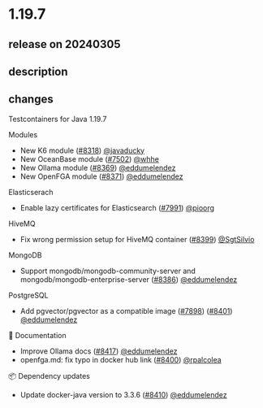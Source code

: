 # 1.19.7

## release on 20240305

## description

## changes

Testcontainers for Java 1.19.7

Modules

* New K6 module (<a class="issue-link js-issue-link" data-error-text="Failed to load title" data-id="2135282014" data-permission-text="Title is private" data-url="https://github.com/testcontainers/testcontainers-java/issues/8318" data-hovercard-type="pull_request" data-hovercard-url="/testcontainers/testcontainers-java/pull/8318/hovercard" href="https://github.com/testcontainers/testcontainers-java/pull/8318">#8318</a>) <a class="user-mention notranslate" data-hovercard-type="user" data-hovercard-url="/users/javaducky/hovercard" data-octo-click="hovercard-link-click" data-octo-dimensions="link_type:self" href="https://github.com/javaducky">@javaducky</a>
* New OceanBase module (<a class="issue-link js-issue-link" data-error-text="Failed to load title" data-id="1883369005" data-permission-text="Title is private" data-url="https://github.com/testcontainers/testcontainers-java/issues/7502" data-hovercard-type="pull_request" data-hovercard-url="/testcontainers/testcontainers-java/pull/7502/hovercard" href="https://github.com/testcontainers/testcontainers-java/pull/7502">#7502</a>) <a class="user-mention notranslate" data-hovercard-type="user" data-hovercard-url="/users/whhe/hovercard" data-octo-click="hovercard-link-click" data-octo-dimensions="link_type:self" href="https://github.com/whhe">@whhe</a>
* New Ollama module (<a class="issue-link js-issue-link" data-error-text="Failed to load title" data-id="2151923970" data-permission-text="Title is private" data-url="https://github.com/testcontainers/testcontainers-java/issues/8369" data-hovercard-type="pull_request" data-hovercard-url="/testcontainers/testcontainers-java/pull/8369/hovercard" href="https://github.com/testcontainers/testcontainers-java/pull/8369">#8369</a>) <a class="user-mention notranslate" data-hovercard-type="user" data-hovercard-url="/users/eddumelendez/hovercard" data-octo-click="hovercard-link-click" data-octo-dimensions="link_type:self" href="https://github.com/eddumelendez">@eddumelendez</a>
* New OpenFGA module (<a class="issue-link js-issue-link" data-error-text="Failed to load title" data-id="2152967089" data-permission-text="Title is private" data-url="https://github.com/testcontainers/testcontainers-java/issues/8371" data-hovercard-type="pull_request" data-hovercard-url="/testcontainers/testcontainers-java/pull/8371/hovercard" href="https://github.com/testcontainers/testcontainers-java/pull/8371">#8371</a>) <a class="user-mention notranslate" data-hovercard-type="user" data-hovercard-url="/users/eddumelendez/hovercard" data-octo-click="hovercard-link-click" data-octo-dimensions="link_type:self" href="https://github.com/eddumelendez">@eddumelendez</a>

Elasticserach

* Enable lazy certificates for Elasticsearch (<a class="issue-link js-issue-link" data-error-text="Failed to load title" data-id="2052702234" data-permission-text="Title is private" data-url="https://github.com/testcontainers/testcontainers-java/issues/7991" data-hovercard-type="pull_request" data-hovercard-url="/testcontainers/testcontainers-java/pull/7991/hovercard" href="https://github.com/testcontainers/testcontainers-java/pull/7991">#7991</a>) <a class="user-mention notranslate" data-hovercard-type="user" data-hovercard-url="/users/pioorg/hovercard" data-octo-click="hovercard-link-click" data-octo-dimensions="link_type:self" href="https://github.com/pioorg">@pioorg</a>

HiveMQ

* Fix wrong permission setup for HiveMQ container (<a class="issue-link js-issue-link" data-error-text="Failed to load title" data-id="2158655253" data-permission-text="Title is private" data-url="https://github.com/testcontainers/testcontainers-java/issues/8399" data-hovercard-type="pull_request" data-hovercard-url="/testcontainers/testcontainers-java/pull/8399/hovercard" href="https://github.com/testcontainers/testcontainers-java/pull/8399">#8399</a>) <a class="user-mention notranslate" data-hovercard-type="user" data-hovercard-url="/users/SgtSilvio/hovercard" data-octo-click="hovercard-link-click" data-octo-dimensions="link_type:self" href="https://github.com/SgtSilvio">@SgtSilvio</a>

MongoDB

* Support mongodb/mongodb-community-server and mongodb/mongodb-enterprise-server (<a class="issue-link js-issue-link" data-error-text="Failed to load title" data-id="2157742737" data-permission-text="Title is private" data-url="https://github.com/testcontainers/testcontainers-java/issues/8386" data-hovercard-type="pull_request" data-hovercard-url="/testcontainers/testcontainers-java/pull/8386/hovercard" href="https://github.com/testcontainers/testcontainers-java/pull/8386">#8386</a>) <a class="user-mention notranslate" data-hovercard-type="user" data-hovercard-url="/users/eddumelendez/hovercard" data-octo-click="hovercard-link-click" data-octo-dimensions="link_type:self" href="https://github.com/eddumelendez">@eddumelendez</a>

PostgreSQL

* Add pgvector/pgvector as a compatible image (<a class="issue-link js-issue-link" data-error-text="Failed to load title" data-id="2019348830" data-permission-text="Title is private" data-url="https://github.com/testcontainers/testcontainers-java/issues/7898" data-hovercard-type="pull_request" data-hovercard-url="/testcontainers/testcontainers-java/pull/7898/hovercard" href="https://github.com/testcontainers/testcontainers-java/pull/7898">#7898</a>) (<a class="issue-link js-issue-link" data-error-text="Failed to load title" data-id="2159911319" data-permission-text="Title is private" data-url="https://github.com/testcontainers/testcontainers-java/issues/8401" data-hovercard-type="pull_request" data-hovercard-url="/testcontainers/testcontainers-java/pull/8401/hovercard" href="https://github.com/testcontainers/testcontainers-java/pull/8401">#8401</a>) <a class="user-mention notranslate" data-hovercard-type="user" data-hovercard-url="/users/eddumelendez/hovercard" data-octo-click="hovercard-link-click" data-octo-dimensions="link_type:self" href="https://github.com/eddumelendez">@eddumelendez</a>

📖 Documentation

* Improve Ollama docs (<a class="issue-link js-issue-link" data-error-text="Failed to load title" data-id="2167449962" data-permission-text="Title is private" data-url="https://github.com/testcontainers/testcontainers-java/issues/8417" data-hovercard-type="pull_request" data-hovercard-url="/testcontainers/testcontainers-java/pull/8417/hovercard" href="https://github.com/testcontainers/testcontainers-java/pull/8417">#8417</a>) <a class="user-mention notranslate" data-hovercard-type="user" data-hovercard-url="/users/eddumelendez/hovercard" data-octo-click="hovercard-link-click" data-octo-dimensions="link_type:self" href="https://github.com/eddumelendez">@eddumelendez</a>
* openfga.md: fix typo in docker hub link (<a class="issue-link js-issue-link" data-error-text="Failed to load title" data-id="2159615364" data-permission-text="Title is private" data-url="https://github.com/testcontainers/testcontainers-java/issues/8400" data-hovercard-type="pull_request" data-hovercard-url="/testcontainers/testcontainers-java/pull/8400/hovercard" href="https://github.com/testcontainers/testcontainers-java/pull/8400">#8400</a>) <a class="user-mention notranslate" data-hovercard-type="user" data-hovercard-url="/users/rpalcolea/hovercard" data-octo-click="hovercard-link-click" data-octo-dimensions="link_type:self" href="https://github.com/rpalcolea">@rpalcolea</a>

📦 Dependency updates

* Update docker-java version to 3.3.6 (<a class="issue-link js-issue-link" data-error-text="Failed to load title" data-id="2162192297" data-permission-text="Title is private" data-url="https://github.com/testcontainers/testcontainers-java/issues/8410" data-hovercard-type="pull_request" data-hovercard-url="/testcontainers/testcontainers-java/pull/8410/hovercard" href="https://github.com/testcontainers/testcontainers-java/pull/8410">#8410</a>) <a class="user-mention notranslate" data-hovercard-type="user" data-hovercard-url="/users/eddumelendez/hovercard" data-octo-click="hovercard-link-click" data-octo-dimensions="link_type:self" href="https://github.com/eddumelendez">@eddumelendez</a>

